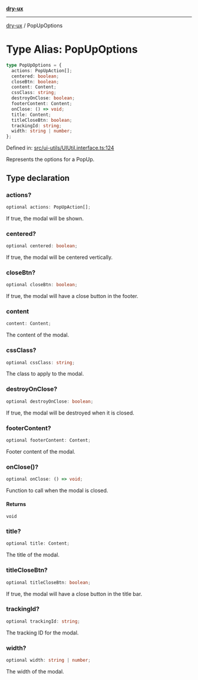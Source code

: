 [**dry-ux**](../README.md)

***

[dry-ux](../README.md) / PopUpOptions

# Type Alias: PopUpOptions

```ts
type PopUpOptions = {
  actions: PopUpAction[];
  centered: boolean;
  closeBtn: boolean;
  content: Content;
  cssClass: string;
  destroyOnClose: boolean;
  footerContent: Content;
  onClose: () => void;
  title: Content;
  titleCloseBtn: boolean;
  trackingId: string;
  width: string | number;
};
```

Defined in: [src/ui-utils/UIUtil.interface.ts:124](https://github.com/navedr/dry-ux/blob/f464198215bbdbf8f80dadda55a7d0d7eeb0411c/src/ui-utils/UIUtil.interface.ts#L124)

Represents the options for a PopUp.

## Type declaration

### actions?

```ts
optional actions: PopUpAction[];
```

If true, the modal will be shown.

### centered?

```ts
optional centered: boolean;
```

If true, the modal will be centered vertically.

### closeBtn?

```ts
optional closeBtn: boolean;
```

If true, the modal will have a close button in the footer.

### content

```ts
content: Content;
```

The content of the modal.

### cssClass?

```ts
optional cssClass: string;
```

The class to apply to the modal.

### destroyOnClose?

```ts
optional destroyOnClose: boolean;
```

If true, the modal will be destroyed when it is closed.

### footerContent?

```ts
optional footerContent: Content;
```

Footer content of the modal.

### onClose()?

```ts
optional onClose: () => void;
```

Function to call when the modal is closed.

#### Returns

`void`

### title?

```ts
optional title: Content;
```

The title of the modal.

### titleCloseBtn?

```ts
optional titleCloseBtn: boolean;
```

If true, the modal will have a close button in the title bar.

### trackingId?

```ts
optional trackingId: string;
```

The tracking ID for the modal.

### width?

```ts
optional width: string | number;
```

The width of the modal.
